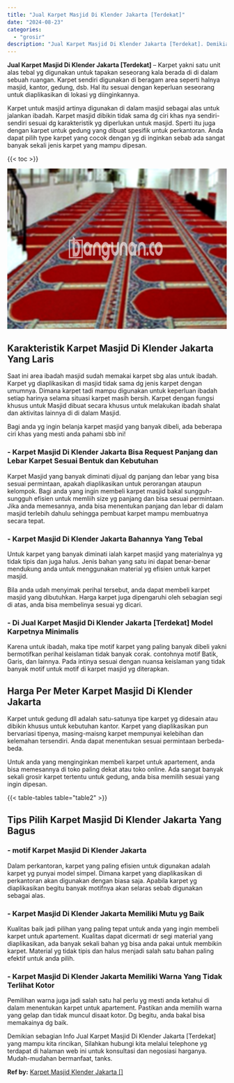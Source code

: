 ```yaml
---
title: "Jual Karpet Masjid Di Klender Jakarta [Terdekat]"
date: "2024-08-23"
categories: 
  - "grosir"
description: "Jual Karpet Masjid Di Klender Jakarta [Terdekat]. Demikian sebagian Info Jual Karpet Masjid Di Klender Jakarta [Terdekat] yang mampu kita rincikan, Silahka..."
---
```


**Jual Karpet Masjid Di Klender Jakarta \[Terdekat\]** – Karpet yakni satu unit alas tebal yg digunakan untuk tapakan seseorang kala berada di di dalam sebuah ruangan. Karpet sendiri digunakan di beragam area seperti halnya masjid, kantor, gedung, dsb. Hal itu sesuai dengan keperluan seseorang untuk diaplikasikan di lokasi yg diinginkannya.

Karpet untuk masjid artinya digunakan di dalam masjid sebagai alas untuk jalankan ibadah. Karpet masjid dibikin tidak sama dg ciri khas nya sendiri-sendiri sesuai dg karakteristik yg diperlukan untuk masjid. Sperti itu juga dengan karpet untuk gedung yang dibuat spesifik untuk perkantoran. Anda dapat pilih type karpet yang cocok dengan yg di inginkan sebab ada sangat banyak sekali jenis karpet yang mampu dipesan.

{{< toc >}}

![Jual Karpet Masjid Di Klender Jakarta [Terdekat]](/images/grosir-karpet-murah-75.png)

## Karakteristik Karpet Masjid Di Klender Jakarta Yang Laris

Saat ini area ibadah masjid sudah memakai karpet sbg alas untuk ibadah. Karpet yg diaplikasikan di masjid tidak sama dg jenis karpet dengan umumnya. Dimana karpet tadi mampu digunakan untuk keperluan ibadah setiap harinya selama situasi karpet masih bersih. Karpet dengan fungsi khusus untuk Masjid dibuat secara khusus untuk melakukan ibadah shalat dan aktivitas lainnya di di dalam Masjid.

Bagi anda yg ingin belanja karpet masjid yang banyak dibeli, ada beberapa ciri khas yang mesti anda pahami sbb ini!

### \- Karpet Masjid Di Klender Jakarta Bisa Request Panjang dan Lebar Karpet Sesuai Bentuk dan Kebutuhan

Karpet Masjid yang banyak diminati dijual dg panjang dan lebar yang bisa sesuai permintaan, apakah diaplikasikan untuk perorangan ataupun kelompok. Bagi anda yang ingin membeli karpet masjid bakal sungguh-sungguh efisien untuk memliih size yg panjang dan bisa sesuai permintaan. Jika anda memesannya, anda bisa menentukan panjang dan lebar di dalam masjid terlebih dahulu sehingga pembuat karpet mampu membuatnya secara tepat.

### \- Karpet Masjid Di Klender Jakarta Bahannya Yang Tebal

Untuk karpet yang banyak diminati ialah karpet masjid yang materialnya yg tidak tipis dan juga halus. Jenis bahan yang satu ini dapat benar-benar mendukung anda untuk menggunakan material yg efisien untuk karpet masjid.

Bila anda udah menyimak perihal tersebut, anda dapat membeli karpet masjid yang dibutuhkan. Harga karpet juga dipengaruhi oleh sebagian segi di atas, anda bisa membelinya sesuai yg dicari.

### \- Di Jual Karpet Masjid Di Klender Jakarta \[Terdekat\] Model Karpetnya Minimalis

Karena untuk ibadah, maka tipe motif karpet yang paling banyak dibeli yakni bermotifkan perihal keislaman tidak banyak corak. contohnya motif Batik, Garis, dan lainnya. Pada intinya sesuai dengan nuansa keislaman yang tidak banyak motif untuk motif di karpet masjid yg diterapkan.

## Harga Per Meter Karpet Masjid Di Klender Jakarta

Karpet untuk gedung dll adalah satu-satunya tipe karpet yg didesain atau dibikin khusus untuk kebutuhan kantor. Karpet yang diaplikasikan pun bervariasi tipenya, masing-maisng karpet mempunyai kelebihan dan kelemahan tersendiri. Anda dapat menentukan sesuai permintaan berbeda-beda.

Untuk anda yang menginginkan membeli karpet untuk apartement, anda bisa memesannya di toko paling dekat atau toko online. Ada sangat banyak sekali grosir karpet tertentu untuk gedung, anda bisa memilih sesuai yang ingin dipesan.

{{< table-tables table="table2" >}}

## Tips Pilih Karpet Masjid Di Klender Jakarta Yang Bagus

### \- motif Karpet Masjid Di Klender Jakarta

Dalam perkantoran, karpet yang paling efisien untuk digunakan adalah karpet yg punyai model simpel. Dimana karpet yang diaplikasikan di perkantoran akan digunakan dengan biasa saja. Apabila karpet yg diaplikasikan begitu banyak motifnya akan selaras sebab digunakan sebagai alas.

### \- Karpet Masjid Di Klender Jakarta Memiliki Mutu yg Baik

Kualitas baik jadi pilihan yang paling tepat untuk anda yang ingin membeli karpet untuk apartement. Kualitas dapat dicermati dr segi material yang diaplikasikan, ada banyak sekali bahan yg bisa anda pakai untuk membikin karpet. Material yg tidak tipis dan halus menjadi salah satu bahan paling efektif untuk anda pilih.

### \- Karpet Masjid Di Klender Jakarta Memiliki Warna Yang Tidak Terlihat Kotor

Pemilihan warna juga jadi salah satu hal perlu yg mesti anda ketahui di dalam menentukan karpet untuk apartement. Pastikan anda memilih warna yang gelap dan tidak muncul disaat kotor. Dg begitu, anda bakal bisa memakainya dg baik.

Demikian sebagian Info Jual Karpet Masjid Di Klender Jakarta \[Terdekat\] yang mampu kita rincikan, Silahkan hubungi kita melalui telephone yg terdapat di halaman web ini untuk konsultasi dan negosiasi harganya. Mudah-mudahan bermanfaat, tanks.

**Ref by:**  [Karpet Masjid Klender Jakarta []](https://id.wikipedia.org/wiki/Karpet)
